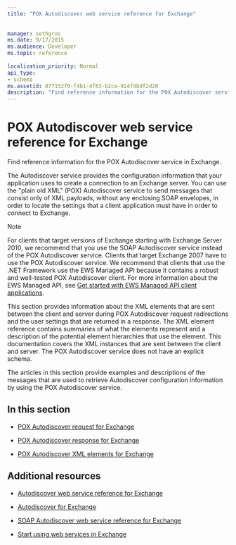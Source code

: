 ```yaml
---
title: "POX Autodiscover web service reference for Exchange"
 
 
manager: sethgros
ms.date: 9/17/2015
ms.audience: Developer
ms.topic: reference
 
localization_priority: Normal
api_type:
- schema
ms.assetid: 877152f0-f4b1-4f63-b2ce-924f4bdf2d20
description: "Find reference information for the POX Autodiscover service in Exchange."
---
```


# POX Autodiscover web service reference for Exchange

Find reference information for the POX Autodiscover service in Exchange.
  
The Autodiscover service provides the configuration information that your application uses to create a connection to an Exchange server. You can use the "plain old XML" (POX) Autodiscover service to send messages that consist only of XML payloads, without any enclosing SOAP envelopes, in order to locate the settings that a client application must have in order to connect to Exchange.
  
> [!NOTE]
> For clients that target versions of Exchange starting with Exchange Server 2010, we recommend that you use the SOAP Autodiscover service instead of the POX Autodiscover service. Clients that target Exchange 2007 have to use the POX Autodiscover service. We recommend that clients that use the .NET Framework use the EWS Managed API because it contains a robust and well-tested POX Autodiscover client. For more information about the EWS Managed API, see [Get started with EWS Managed API client applications](http://msdn.microsoft.com/library/c2267733-6f4f-49e5-9614-1e4a24c3af1a%28Office.15%29.aspx). 
  
This section provides information about the XML elements that are sent between the client and server during POX Autodiscover request redirections and the user settings that are returned in a response. The XML element reference contains summaries of what the elements represent and a description of the potential element hierarchies that use the element. This documentation covers the XML instances that are sent between the client and server. The POX Autodiscover service does not have an explicit schema.
  
The articles in this section provide examples and descriptions of the messages that are used to retrieve Autodiscover configuration information by using the POX Autodiscover service. 
  
## In this section
<a name="bk_InThisSection"> </a>

- [POX Autodiscover request for Exchange](pox-autodiscover-request-for-exchange.md)
    
- [POX Autodiscover response for Exchange](pox-autodiscover-response-for-exchange.md)
    
- [POX Autodiscover XML elements for Exchange](pox-autodiscover-xml-elements-for-exchange.md)
    
## Additional resources
<a name="bk_addresources"> </a>

- [Autodiscover web service reference for Exchange](autodiscover-web-service-reference-for-exchange.md)
    
- [Autodiscover for Exchange](http://msdn.microsoft.com/library/da0f9402-4e35-42c7-a15e-1e9e4e966e8b%28Office.15%29.aspx)
    
- [SOAP Autodiscover web service reference for Exchange](soap-autodiscover-web-service-reference-for-exchange.md)
    
- [Start using web services in Exchange](http://msdn.microsoft.com/library/e1b07a92-0595-4bf1-bd6b-c07e66a8c923%28Office.15%29.aspx)
    

